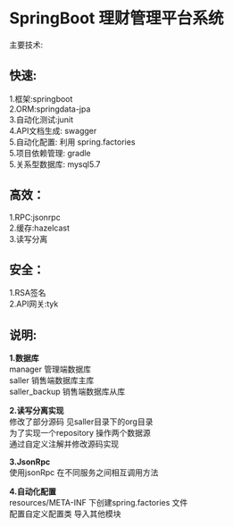 # SpringBoot 理财管理平台系统

主要技术:
## 快速: 
1.框架:springboot   
2.ORM:springdata-jpa  
3.自动化测试:junit  
4.API文档生成: swagger  
5.自动化配置: 利用 spring.factories  
5.项目依赖管理: gradle  
5.关系型数据库: mysql5.7  

## 高效：  
1.RPC:jsonrpc  
2.缓存:hazelcast  
3.读写分离  
 

## 安全：  
1.RSA签名  
2.API网关:tyk  



## 说明:  
**1.数据库**  
manager 管理端数据库  
saller 销售端数据库主库  
saller_backup 销售端数据库从库  

**2.读写分离实现**  
修改了部分源码 见saller目录下的org目录   
为了实现一个repository 操作两个数据源  
通过自定义注解并修改源码实现  

**3.JsonRpc**  
使用jsonRpc 在不同服务之间相互调用方法  

**4.自动化配置**  
resources/META-INF 下创建spring.factories 文件   
配置自定义配置类 导入其他模块  
